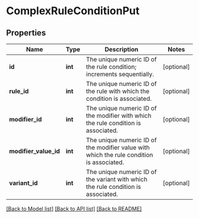 # ComplexRuleConditionPut

## Properties
Name | Type | Description | Notes
------------ | ------------- | ------------- | -------------
**id** | **int** | The unique numeric ID of the rule condition; increments sequentially. | [optional] 
**rule_id** | **int** | The unique numeric ID of the rule with which the condition is associated. | [optional] 
**modifier_id** | **int** | The unique numeric ID of the modifier with which the rule condition is associated. | [optional] 
**modifier_value_id** | **int** | The unique numeric ID of the modifier value with which the rule condition is associated. | [optional] 
**variant_id** | **int** | The unique numeric ID of the variant with which the rule condition is associated. | [optional] 

[[Back to Model list]](../README.md#documentation-for-models) [[Back to API list]](../README.md#documentation-for-api-endpoints) [[Back to README]](../README.md)


